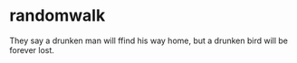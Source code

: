 # randomwalk
They say a drunken man will ffind his way home, but a drunken bird will be forever lost.
